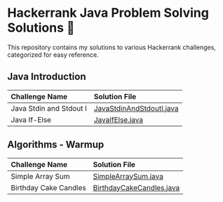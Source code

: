 # Hackerrank Java Problem Solving Solutions 🧩

This repository contains my solutions to various Hackerrank challenges, categorized for easy reference.

## Java Introduction

| Challenge Name | Solution File |
| :--- | :--- |
| Java Stdin and Stdout I | [JavaStdinAndStdoutI.java](./java-introduction/JavaStdinAndStdoutI.java) |
| Java If-Else | [JavaIfElse.java](./java-introduction/JavaIfElse.java) |

## Algorithms - Warmup

| Challenge Name | Solution File |
| :--- | :--- |
| Simple Array Sum | [SimpleArraySum.java](./algorithms/warmup/SimpleArraySum.java) |
| Birthday Cake Candles | [BirthdayCakeCandles.java](./algorithms/warmup/BirthdayCakeCandles.java) |
